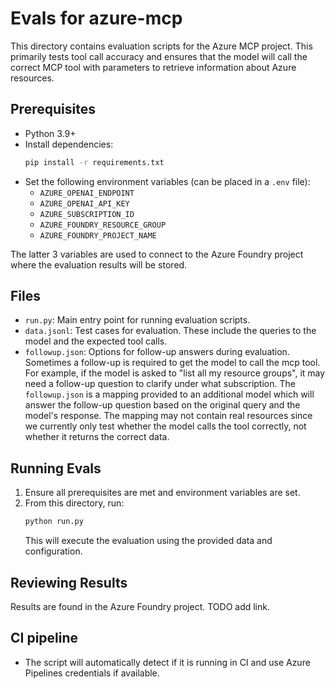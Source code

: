 # Evals for azure-mcp

This directory contains evaluation scripts for the Azure MCP project. This primarily tests tool call accuracy and ensures that the model will call the correct MCP tool with parameters to retrieve information about Azure resources.

## Prerequisites

- Python 3.9+
- Install dependencies:
  ```bash
  pip install -r requirements.txt
  ```
- Set the following environment variables (can be placed in a `.env` file):
  - `AZURE_OPENAI_ENDPOINT`
  - `AZURE_OPENAI_API_KEY`
  - `AZURE_SUBSCRIPTION_ID`
  - `AZURE_FOUNDRY_RESOURCE_GROUP`
  - `AZURE_FOUNDRY_PROJECT_NAME`

The latter 3 variables are used to connect to the Azure Foundry project where the evaluation results will be stored.

## Files

- `run.py`: Main entry point for running evaluation scripts.
- `data.jsonl`: Test cases for evaluation. These include the queries to the model and the expected tool calls.
- `followup.json`: Options for follow-up answers during evaluation. Sometimes a follow-up is required to get the model to call the mcp tool. For example, if the model is asked to "list all my resource groups", it may need a follow-up question to clarify under what subscription. The `followup.json` is a mapping provided to an additional model which will answer the follow-up question based on the original query and the model's response. The mapping may not contain real resources since we currently only test whether the model calls the tool correctly, not whether it returns the correct data.

## Running Evals

1. Ensure all prerequisites are met and environment variables are set.
2. From this directory, run:
   ```bash
   python run.py
   ```
   This will execute the evaluation using the provided data and configuration.

## Reviewing Results

Results are found in the Azure Foundry project. TODO add link.

## CI pipeline

- The script will automatically detect if it is running in CI and use Azure Pipelines credentials if available.
